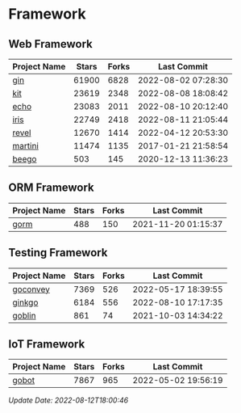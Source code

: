 # Framework

## Web Framework
| Project Name | Stars | Forks | Last Commit |
| ------------ | ----- | ----- | ----------- |
| [gin](https://github.com/gin-gonic/gin) | 61900 | 6828 | 2022-08-02 07:28:30 |
| [kit](https://github.com/go-kit/kit) | 23619 | 2348 | 2022-08-08 18:08:42 |
| [echo](https://github.com/labstack/echo) | 23083 | 2011 | 2022-08-10 20:12:40 |
| [iris](https://github.com/kataras/iris) | 22749 | 2418 | 2022-08-11 21:05:44 |
| [revel](https://github.com/revel/revel) | 12670 | 1414 | 2022-04-12 20:53:30 |
| [martini](https://github.com/go-martini/martini) | 11474 | 1135 | 2017-01-21 21:58:54 |
| [beego](https://github.com/astaxie/beego) | 503 | 145 | 2020-12-13 11:36:23 |

## ORM Framework
| Project Name | Stars | Forks | Last Commit |
| ------------ | ----- | ----- | ----------- |
| [gorm](https://github.com/jinzhu/gorm) | 488 | 150 | 2021-11-20 01:15:37 |

## Testing Framework
| Project Name | Stars | Forks | Last Commit |
| ------------ | ----- | ----- | ----------- |
| [goconvey](https://github.com/smartystreets/goconvey) | 7369 | 526 | 2022-05-17 18:39:55 |
| [ginkgo](https://github.com/onsi/ginkgo) | 6184 | 556 | 2022-08-10 17:17:35 |
| [goblin](https://github.com/franela/goblin) | 861 | 74 | 2021-10-03 14:34:22 |

## IoT Framework
| Project Name | Stars | Forks | Last Commit |
| ------------ | ----- | ----- | ----------- |
| [gobot](https://github.com/hybridgroup/gobot) | 7867 | 965 | 2022-05-02 19:56:19 |

*Update Date: 2022-08-12T18:00:46*